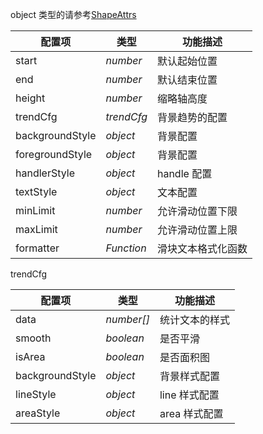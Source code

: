 object 类型的请参考[ShapeAttrs](/en/docs/api/graphic-style)

| 配置项          | 类型     | 功能描述           |
| --------------- | -------- | ------------------ |
| start           | _number_    | 默认起始位置       |
| end             | _number_    | 默认结束位置       |
| height          | _number_    | 缩略轴高度         |
| trendCfg        | _trendCfg_ | 背景趋势的配置     |
| backgroundStyle | _object_    | 背景配置           |
| foregroundStyle | _object_    | 背景配置           |
| handlerStyle    | _object_    | handle 配置        |
| textStyle       | _object_    | 文本配置           |
| minLimit        | _number_    | 允许滑动位置下限   |
| maxLimit        | _number_    | 允许滑动位置上限   |
| formatter       | _Function_ | 滑块文本格式化函数 |

trendCfg

| 配置项          | 类型     | 功能描述       |
| --------------- | -------- | -------------- |
| data            | _number[]_ | 统计文本的样式 |
| smooth          | _boolean_   | 是否平滑       |
| isArea          | _boolean_   | 是否面积图     |
| backgroundStyle | _object_    | 背景样式配置   |
| lineStyle       | _object_    | line 样式配置  |
| areaStyle       | _object_    | area 样式配置  |
